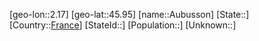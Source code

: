 ﻿---
location: [45.95,2.17]
type: City
tags:
- geo/City


SpocWebEntityId: 28920
isDeleted: false
confidential: public

---
[geo-lon::2.17]
[geo-lat::45.95]
[name::Aubusson]
[State::]
[Country::[France](geo/Continent/Europe/France.md)]
[StateId::]
[Population::]
[Unknown::]

